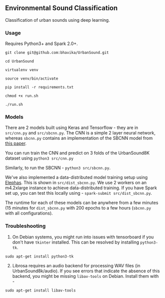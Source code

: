 
## Environmental Sound Classification

Classification of urban sounds using deep learning.

### Usage

Requires Python3+ and Spark 2.0+.

`git clone git@github.com:bhavika/UrbanSound.git`

`cd UrbanSound`

`virtualenv venv`

`source venv/bin/activate`

`pip install -r requirements.txt`

`chmod +x run.sh`

`./run.sh`


### Models

There are 2 models built using Keras and Tensorflow - they are in `src/cnn.py` and `src/sbcnn.py`.
The CNN is a simple 2 layer neural network, whereas `sbcnn.py` contains an implementation of the SBCNN model from
[this paper](https://arxiv.org/pdf/1608.04363.pdf).

You can run train the CNN and predict on 3 folds of the UrbanSound8K dataset using `python3 src/cnn.py`

Similarly, to run the SBCNN - `python3 src/sbcnn.py`.

We've also implemented  a data-distributed model training setup using [Elephas](https://github.com/maxpumperla/elephas).
This is shown in `src/dist_sbcnn.py`.
We use 2 workers on an m4.2xlarge instance to achieve data-distributed training. If you have Spark set up,
you can test this locally using - `spark-submit src/dist_sbcnn.py`.

The runtime for each of these models can be anywhere from a few minutes (15 minutes for `dist_sbcnn.py` with
200 epochs to a few hours (`sbcnn.py` with all configurations).

### Troubleshooting

1. On Debian systems, you might run into issues with tensorboard if you don't have `tkinter` installed.
This can be resolved by installing `python3-tk`.

`sudo apt-get install python3-tk`

2. Librosa requires an audio backend for processing WAV files (in UrbanSound8k/audio). If you see errors
that indicate the absence of this backend, you might be missing `libav-tools` on Debian. Install them with -

`sudo apt-get install libav-tools`

